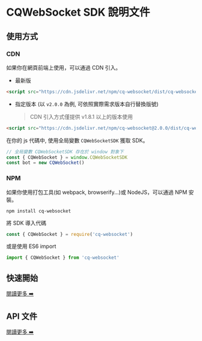 # CQWebSocket SDK 說明文件

## 使用方式
### CDN

如果你在網頁前端上使用，可以通過 CDN 引入。

- 最新版
```html
<script src="https://cdn.jsdelivr.net/npm/cq-websocket/dist/cq-websocket.min.js"></script>
```

- 指定版本 (以 `v2.0.0` 為例, 可依照實際需求版本自行替換版號)
  > CDN 引入方式僅提供 v1.8.1 以上的版本使用
```html
<script src="https://cdn.jsdelivr.net/npm/cq-websocket@2.0.0/dist/cq-websocket.min.js"></script>
```

在你的 js 代碼中, 使用全局變數 `CQWebSocketSDK` 獲取 SDK。

```js
// 全局變數 CQWebSocketSDK 存在於 window 對象下
const { CQWebSocket } = window.CQWebSocketSDK
const bot = new CQWebSocket()
```

### NPM

如果你使用打包工具(如 webpack, browserify...)或 NodeJS，可以通過 NPM 安裝。

```
npm install cq-websocket
```

將 SDK 導入代碼
```js
const { CQWebSocket } = require('cq-websocket')
```

或是使用 ES6 import
```js
import { CQWebSocket } from 'cq-websocket'
```

## 快速開始
[閱讀更多 ➡️](docs/get-started/README.md)

## API 文件
[閱讀更多 ➡️](docs/api/README.md)